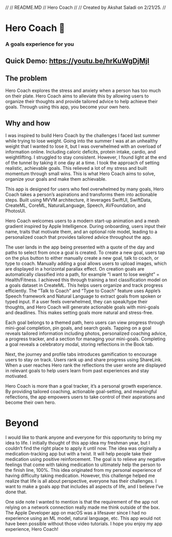 //
//  README.MD
//  Hero Coach
//
//  Created by Akshat  Saladi on 2/21/25.
//

# Hero Coach 🧢
### A goals experience for you

## Quick Demo: https://youtu.be/hrKuWgDjMjI

## The problem
Hero Coach explores the stress and anxiety when a person has too much on their plate. Hero Coach aims to alleviate this by allowing users to organize their thoughts and provide tailored advice to help achieve their goals. Through using this app, you become your own hero.

## Why and how
I was inspired to build Hero Coach by the challenges I faced last summer while trying to lose weight. Going into the summer I was at an unhealthy weight that I wanted to lose it, but I was overwhelmed with an overload of information online. Including caloric deficits, protein intake, cardio, and weightlifting. I struggled to stay consistent. However, I found light at the end of the tunnel by taking it one day at a time. I took the approach of setting realistic, achievable goals. This relieved a lot of my stress and built momentum through small wins. This is what Hero Coach aims to solve, organize your goals and make them achievable.

This app is designed for users who feel overwhelmed by many goals, Hero Coach takes a person’s aspirations and transforms them into actionable steps. Built using MVVM architecture, it leverages SwiftUI, SwiftData, CreateML, CoreML, NaturalLanguage, Speech, AVFoundation, and PhotosUI.

Hero Coach welcomes users to a modern start-up animation and a mesh gradient inspired by Apple Intelligence. During onboarding, users input their name, traits that motivate them, and an optional role model, leading to a personalized coach that provides tailored advice throughout the app.

The user lands in the app being presented with a quote of the day and paths to select from once a goal is created. To create a new goal, users tap on the plus button to either manually create a new goal, talk to coach, or type to coach. Manually adding a goal allows users to upload images, which are displayed in a horizontal parallax effect. On creation goals are automatically classified into a path, for example “I want to lose weight” = Health/Fitness. I achieved this through training a text classification model on a goals dataset in CreateML. This helps users organize and track progress efficiently.
The ”Talk to Coach” and “Type to Coach” feature uses Apple’s Speech framework and Natural Language to extract goals from spoken or typed input. If a user feels overwhelmed, they can speak/type their thoughts, and Hero Coach will generate actionable goals with mini-goals and deadlines. This makes setting goals more natural and stress-free.

Each goal belongs to a themed path, hero users can view progress through mini-goal completion, pin goals, and search goals. Tapping on a goal reveals tailored information including photos, personalized coaching advice, a progress tracker, and a section for managing your mini-goals. Completing a goal reveals a celebratory modal, storing reflections in the Book tab.

Next, the journey and profile tabs introduces gamification to encourage users to stay on track. Users rank up and share progress using ShareLink. When a user reaches Hero rank the reflections the user wrote are displayed in relevant goals to help users learn from past experiences and stay motivated.

Hero Coach is more than a goal tracker, it’s a personal growth experience. By providing tailored coaching, actionable goal-setting, and meaningful reflections, the app empowers users to take control of their aspirations and become their own hero.

# Beyond
I would like to thank anyone and everyone for this opportunity to bring my idea to life. I initially thought of this app idea my freshman year, but I couldn’t find the right place to apply it until now. The idea was originally a medication-tracking app but with a twist. It will help people take their medication using positive reinforcement. The goal is to relieve any negative feelings that come with taking medication to ultimately help the person to the finish line, 100%. This idea originated from my personal experience of having difficulty taking medication. However, this challenge helped me realize that life is all about perspective, everyone has their challenges. I want to make a goals app that includes all aspects of life, and I believe I’ve done that.

One side note I wanted to mention is that the requirement of the app not relying on a network connection really made me think outside of the box. The Apple Developer app on macOS was a lifesaver since I had no experience using an ML model, natural language, etc. This app would not have been possible without those video tutorials. I hope you enjoy my app experience, Hero Coach!

